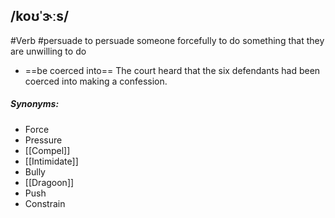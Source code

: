 ## /koʊˈɝːs/ 
#Verb #persuade 
to persuade someone forcefully to do something that they are unwilling to do

- ==be coerced into==
The court heard that the six defendants had been coerced into making a confession.


##### Synonyms:
- Force
- Pressure
- [[Compel]]
- [[Intimidate]]
- Bully
- [[Dragoon]]
- Push
- Constrain